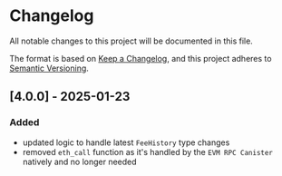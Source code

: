 # Changelog
All notable changes to this project will be documented in this file.

The format is based on [Keep a Changelog](https://keepachangelog.com/en/1.0.0/),
and this project adheres to [Semantic Versioning](https://semver.org/spec/v2.0.0.html).

## [4.0.0] - 2025-01-23

### Added
- updated logic to handle latest `FeeHistory` type changes
- removed `eth_call` function as it's handled by the `EVM RPC Canister` natively and no longer needed